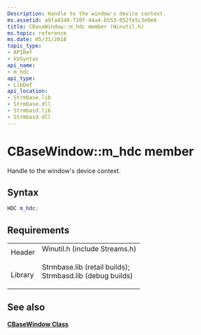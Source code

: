```yaml
---
Description: Handle to the window's device context.
ms.assetid: a9fa4340-f20f-44a4-b553-052fe5c3e0e6
title: CBaseWindow::m_hdc member (Winutil.h)
ms.topic: reference
ms.date: 05/31/2018
topic_type: 
- APIRef
- kbSyntax
api_name: 
- m_hdc
api_type: 
- LibDef
api_location: 
- Strmbase.lib
- Strmbase.dll
- Strmbasd.lib
- Strmbasd.dll
---
```


# CBaseWindow::m\_hdc member

Handle to the window's device context.

## Syntax


```C++
HDC m_hdc;
```



## Requirements



|                    |                                                                                                                                                                                            |
|--------------------|--------------------------------------------------------------------------------------------------------------------------------------------------------------------------------------------|
| Header<br/>  | <dl> <dt>Winutil.h (include Streams.h)</dt> </dl>                                                                                   |
| Library<br/> | <dl> <dt>Strmbase.lib (retail builds); </dt> <dt>Strmbasd.lib (debug builds)</dt> </dl> |



## See also

<dl> <dt>

[**CBaseWindow Class**](cbasewindow.md)
</dt> </dl>

 

 




